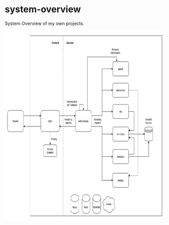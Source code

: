 # system-overview

System Overview of my own projects.

<img src="system-overview-20230527.png" height="600px">